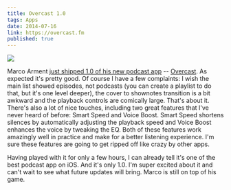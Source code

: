 ```yaml
---
title: Overcast 1.0
tags: Apps
date: 2014-07-16
link: https://overcast.fm
published: true
---
```


![](http://313e5987718b346aaf83-f5e825270f29a84f7881423410384342.r78.cf1.rackcdn.com/1405440214-2014-07-15-at-18-00-03-%20%281%29.jpeg)

Marco Arment [just shipped 1.0 of his new podcast app][marco org] -- [Overcast][overcast]. As expected it's pretty good. Of course I have a few complaints: I wish the main list showed episodes, not podcasts (you can create a playlist to do that, but it's one level deeper), the cover to shownotes transition is a bit awkward and the playback controls are comically large. That's about it. There's also a lot of nice touches, including two great features that I've never heard of before: Smart Speed and Voice Boost. Smart Speed shortens silences by automatically adjusting the playback speed and Voice Boost enhances the voice by tweaking the EQ. Both of these features work amazingly well in practice and make for a better listening experience. I'm sure these features are going to get ripped off like crazy by other apps.

Having played with it for only a few hours, I can already tell it's one of the best podcast app on iOS. And it's only 1.0. I'm super excited about it and can't wait to see what future updates will bring. Marco is still on top of his game.

[marco org]: http://www.marco.org/2014/07/16/overcast
[overcast]: https://overcast.fm
